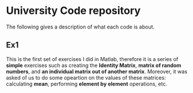 # University Code repository 
The following gives a description of what each code is about.
## Ex1
This is the first set of exercises I did in Matlab, therefore it is a series of **simple** exercises such as creating the **Identity Matrix**, **matrix of random numbers**, and **an individual matrix out of another matrix**. Moreover, it was asked of us to do some opeartion on the values of these matrices: calculating **mean**, performing **element by element** operations, etc.
